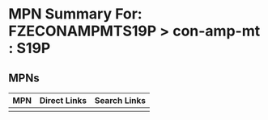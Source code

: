



# MPN Summary For: FZECONAMPMTS19P > con-amp-mt : S19P

## MPNs
  

|MPN|Direct Links|Search Links|
| :--- | :--- | :--- |
||||
